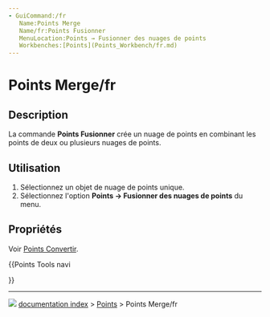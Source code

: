 ```yaml
---
- GuiCommand:/fr
   Name:Points Merge
   Name/fr:Points Fusionner
   MenuLocation:Points → Fusionner des nuages de points
   Workbenches:[Points](Points_Workbench/fr.md)
---
```


# Points Merge/fr

## Description

La commande **Points Fusionner** crée un nuage de points en combinant les points de deux ou plusieurs nuages de points.



## Utilisation

1.  Sélectionnez un objet de nuage de points unique.
2.  Sélectionnez l\'option **Points → Fusionner des nuages de points** du menu.



## Propriétés

Voir [Points Convertir](Points_Convert/fr.md).





{{Points Tools navi

}}



---
![](images/Right_arrow.png) [documentation index](../README.md) > [Points](Points_Workbench.md) > Points Merge/fr
